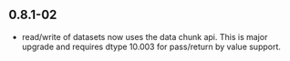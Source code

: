 ## 0.8.1-02
 - read/write of datasets now uses the data chunk api.  This is major upgrade
   and requires dtype 10.003 for pass/return by value support.
